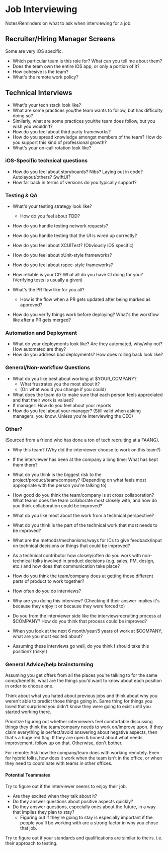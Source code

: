 # Job Interviewing

Notes/Reminders on what to ask when interviewing for a job.

## Recruiter/Hiring Manager Screens

Some are very iOS specific.

- Which particular team is this role for? What can you tell me about them?
- Does the team own the entire iOS app, or only a portion of it?
- How cohesive is the team?
- What's the remote work policy?

## Technical Interviews

- What's your tech stack look like?
- What are some practices you/the team wants to follow, but has difficulty doing so?
- Similarly, what are some practices you/the team does follow, but you wish you wouldn't?
- How do you feel about third party frameworks?
- How do you spread knowledge amongst members of the team? How do you support this kind of professional growth?
- What's your on-call rotation look like?

### iOS-Specific technical questions

- How do you feel about storyboards? Nibs? Laying out in code? Autolayout/others? SwiftUI?
- How far back in terms of versions do you typically support?

### Testing & QA

- What's your testing strategy look like?
  - How do you feel about TDD?
- How do you handle testing network requests?
- How do you handle testing that the UI is wired up correctly?
- How do you feel about XCUITest? (Obviously iOS specific)
- How do you feel about xUnit-style frameworks?
- How do you feel about rspec-style frameworks?
- How reliable is your CI? What all do you have CI doing for you? (Verifying tests is usually a given)

- What's the PR flow like for you all?
  - How is the flow when a PR gets updated after being marked as approved?
- How do you verify things work before deploying? What's the workflow like after a PR gets merged?

### Automation and Deployment

- What do your deployments look like? Are they automated, why/why not? How automated are they?
- How do you address bad deployments? How does rolling back look like?

### General/Non-workflow Questions

- What do you like best about working at $YOUR\_COMPANY?
  - What frustrates you the most about it?
  - (Or: what would you change if you could)
- What does the team do to make sure that each person feels appreciated and that their work is valued?
- If manager: How do you feel about your reports
- How do you feel about your manager? (Still valid when asking managers, you know. Unless you're interviewing the CEO)


### Other?

(Sourced from a friend who has done a ton of tech recruiting at a FAANG).

- Why this team? (Why did the interviewer choose to work on this team?)
- If the interviewer has been at the company a long time: What has kept them there?
- What do you think is the biggest risk to the project/product/team/company? (Depending on what feels most appropriate with the person you're talking to)
- How good do you think the team/company is at cross collaboration? What teams does the team collaborate most closely with, and how do you think collaboration could be improved?

- What do you like most about the work from a technical perspective?
- What do you think is the part of the technical work that most needs to be improved?
- What are the methods/mechanisms/ways for ICs to give feedback/input on technical decisions or things that could be improved?

- As a technical contributor how closely/often do you work with non-technical folks involved in product decisions (e.g. sales, PM, design, etc.) and how does that communication take place?
- How do you think the team/company does at getting those different parts of product to work together?

- How often do you do interviews?
- Why are you doing this interview? (Checking if their answer implies it's because they enjoy it or because they were forced to)
- Do you from the interviewer side like the interview/recruiting process at $COMPANY? How do you think that process could be improved?
- When you look at the next 6 month/year/5 years of work at $COMPANY, what are you most excited about?

- Assuming these interviews go well, do you think I should take this position? (risky!)

### General Advice/help brainstorming

Assuming you get offers from all the places you're talking to for the same comp/benefits, what are the things you'd want to know about each position in order to choose one.

Think about what you hated about previous jobs and think about why you weren't able to predict those things going in.
Same thing for things you loved that surprised you didn't know they were going to exist until you started working there.

Prioritize figuring out whether interviewers feel comfortable discussing things they think the team/company needs to work on/improve upon. If they claim everything is perfect/avoid answering about negative aspects, then that's a huge red flag.
If they are open & honest about what needs improvement, follow up on that. Otherwise, don't bother.

For remote: Ask how the company/team does with working remotely. Even for hybrid folks, how does it work when the team isn't in the office, or when they need to coordinate with teams in other offices.

#### Potential Teammates

Try to figure out if the interviewer seems to enjoy their job.
- Are they excited when they talk about it?
- Do they answer questions about positive aspects quickly?
- Do they answer questions, especially ones about the future, in a way that implies they plan to stay?
  - Figuring out if they're going to stay is especially important if the people you'll be working with are a strong factor in why you chose that job.

Try to figure out if your standards and qualifications are similar to theirs. i.e. their approach to testing.


